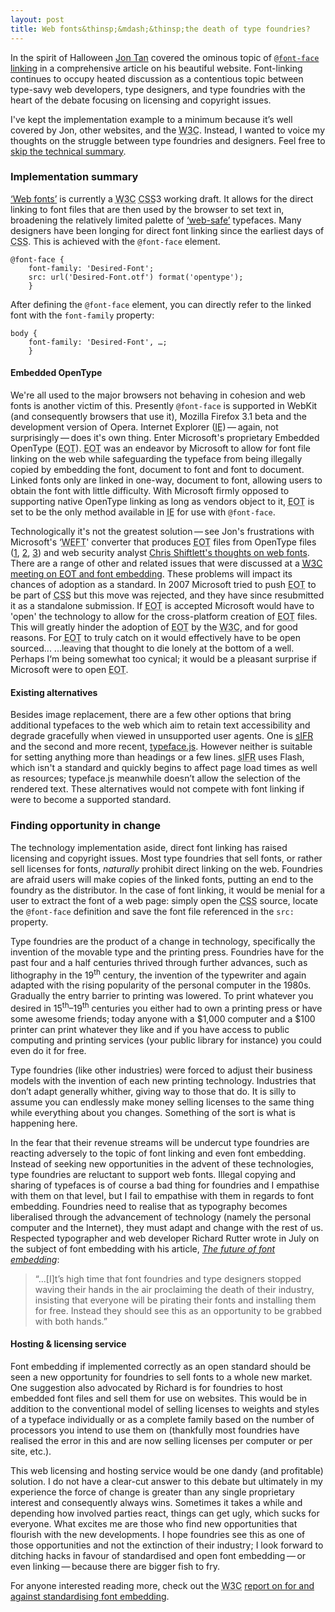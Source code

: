 ```yaml
---
layout: post
title: Web fonts&thinsp;&mdash;&thinsp;the death of type foundries?
---
```

In the spirit of Halloween [Jon Tan](http://jontangerine.com/ "website of Jon Tan") covered the ominous topic of <a href="http://jontangerine.com/log/2008/10/font-face-in-ie-making-web-fonts-work" title="@font-face in IE: Making Web Fonts Work"><code><span class="element">@font-face</span></code> linking</a> in a comprehensive article on his beautiful website. Font-linking continues to occupy heated discussion as a contentious topic between type-savy web developers, type designers, and type foundries with the heart of the debate focusing on licensing and copyright issues.

I've kept the implementation example to a minimum because it’s well covered by Jon, other websites, and the <acronym title="World Wide Web Consortium">W3C</acronym>. Instead, I wanted to voice my thoughts on the struggle between type foundries and designers. Feel free to <a href="#thoughts" title="Skip down to the opinions">skip the technical summary</a>.

### Implementation summary
<p><a href="http://www.w3.org/TR/css3-webfonts/" title="W3C: CSS3 module: Web Fonts">&lsquo;Web fonts&rsquo;</a> is currently a <acronym title="World Wide Web Consortium">W3C</acronym> <acronym title="Cascading Style Sheet">CSS</acronym>3 working draft. It allows for the direct linking to font files that are then used by the browser to set text in, broadening the relatively limited palette of <a href="http://en.wikipedia.org/wiki/Web_safe_fonts" title="Wikipedia: Web-safe fonts">&lsquo;web-safe&rsquo;</a> typefaces. Many designers have been longing for direct font linking since the earliest days of <acronym title="Cascading Style Sheet">CSS</acronym>. This is achieved with the <code><span class="element">@font-face</span></code> element.</p>

<pre><code><span class="element">@font-face</span> {
    <span class="property">font-family:</span> <span class="attribute">'Desired-Font'</span>;
    <span class="property">src:</span> <span class="attribute">url('Desired-Font.otf') format('opentype')</span>;
    }
</code></pre>

<p>After defining the <code><span class="element">@font-face</span></code> element, you can directly refer to the linked font with the <code><span class="element">font-family</span></code> property:</p>

<pre><code><span class="element">body</span> {
    <span class="property">font-family:</span> <span class="attribute">'Desired-Font', &hellip;</span>;
    }
</code></pre>

#### Embedded OpenType
We're all used to the major browsers not behaving in cohesion and web fonts is another victim of this. Presently <code><span class="element">@font-face</span></code> is supported in WebKit (and consequently browsers that use it), Mozilla Firefox 3.1 beta and the development version of Opera. Internet Explorer (<acronym title="Internet Explorer">IE</acronym>)&thinsp;&mdash;&thinsp;again, not surprisingly&thinsp;&mdash;&thinsp;does it's own thing. Enter Microsoft's proprietary Embedded OpenType (<acronym title="Embedded OpenType">EOT</acronym>). <acronym title="Embedded OpenType">EOT</acronym> was an endeavor by Microsoft to allow for font file linking on the web while safeguarding the typeface from being illegally copied by embedding the font, document to font and font to document. Linked fonts only are linked in one-way, document to font, allowing users to obtain the font with little difficulty. With Microsoft firmly opposed to supporting native OpenType linking as long as vendors object to it, <acronym title="Embedded OpenType">EOT</acronym> is set to be the only method available in <acronym title="Internet Explorer">IE</acronym> for use with <code><span class="element">@font-face</span></code>.

Technologically it's not the greatest solution&thinsp;&mdash;&thinsp;see Jon's frustrations with Microsoft's &#8216;<acronym title="Web Embedding Fonts Tool">WEFT</acronym>' converter that produces <acronym title="Embedded OpenType">EOT</acronym> files from OpenType files ([1](http://twitter.com/jontangerine/status/982005337 "Jon Tan&#8216;s twitter stream, Oct. 30"), [2](http://twitter.com/jontangerine/status/987695023 "Jon Tan&#8216;s twitter stream, Nov. 3"), [3](http://twitter.com/jontangerine/status/993929760 "Jon Tan&#8216;s twitter stream, Nov. 6")) and web security analyst [Chris Shiftlett's thoughts on web fonts](http://shiflett.org/blog/2008/oct/font-linking "Chris Shiftlett: Font Linking"). There are a range of other and related issues that were discussed at a <a href="http://www.w3.org/Fonts/Misc/minutes-2008-10" title="Minutes of a W3C meeting on EOT and font embedding, October 23, 2008."><acronym title="World Wide Web Consortium">W3C</acronym> meeting on <acronym title="Embedded OpenType">EOT</acronym> and font embedding</a>. These problems will impact its chances of adoption as a standard. In 2007 Microsoft tried to push <acronym title="Embedded OpenType">EOT</acronym> to be part of <acronym title="Cascading Style Sheet">CSS</acronym> but this move was rejected, and they have since resubmitted it as a standalone submission. If <acronym title="Embedded OpenType">EOT</acronym> is accepted Microsoft would have to 'open' the technology to allow for the cross-platform creation of <acronym title="Embedded OpenType">EOT</acronym> files. This will greatly hinder the adoption of <acronym title="Embedded OpenType">EOT</acronym> by the <acronym title="World Wide Web Consortium">W3C</acronym>, and for good reasons. For <acronym title="Embedded OpenType">EOT</acronym> to truly catch on it would effectively have to be open sourced... ...leaving that thought to die lonely at the bottom of a well. <span class="sidenote">Perhaps I&#8216;m being somewhat too cynical; it would be a pleasant surprise if Microsoft were to open <acronym title="Embedded OpenType">EOT</acronym>.</span>

#### Existing alternatives
Besides image replacement, there are a few other options that bring additional typefaces to the web which aim to retain text accessibility and degrade gracefully when viewed in unsupported user agents. One is <a href="http://www.mikeindustries.com/blog/sifr/" title="Mike Davidson: sIFR 2.0: Rich Accessible Typography for the Masses"><acronym title="Scalable Inman Flash Replacement">sIFR</acronym></a> and the second and more recent, <a href="http://typeface.neocracy.org/" title="typeface.js&thinsp;&mdash;&thinsp;Rendering text with Javascript, &lt;canvas&gt;, and VML">typeface.js</a>. However neither is suitable for setting anything more than headings or a few lines. <acronym title="Scalable Inman Flash Replacement">sIFR</acronym> uses Flash, which isn't a standard and quickly begins to affect page load times as well as resources; typeface.js meanwhile doesn’t allow the selection of the rendered text. These alternatives would not compete with font linking if were to become a supported standard.

<h3 id="thoughts">Finding opportunity in change</h3>
The technology implementation aside, direct font linking has raised licensing and copyright issues. Most type foundries that sell fonts, or rather sell licenses for fonts, <em>naturally</em> prohibit direct linking on the web. Foundries are afraid users will make copies of the linked fonts, putting an end to the foundry as the distributor. In the case of font linking, it would be menial for a user to extract the font of a web page: simply open the <acronym title="Cascading Style Sheet">CSS</acronym> source, locate the <code><span class="element">@font-face</span></code> definition and save the font file referenced in the <code><span class="property">src:</span></code> property.

Type foundries are the product of a change in technology, specifically the invention of the movable type and the printing press. Foundries have for the past four and a half centuries thrived through further advances, such as lithography in the 19<sup>th</sup> century, the invention of the typewriter and again adapted with the rising popularity of the personal computer in the 1980s. Gradually the entry barrier to printing was lowered. To print whatever you desired in 15<sup>th</sup>&ndash;19<sup>th</sup> centuries you either had to own a printing press or have some awesome friends; today anyone with a $1,000 computer and a $100 printer can print whatever they like and if you have access to public computing and printing services (your public library for instance) you could even do it for free.

Type foundries (like other industries) were forced to adjust their business models with the invention of each new printing technology. Industries that don’t adapt generally whither, giving way to those that do. It is silly to assume you can endlessly make money selling licenses to the same thing while everything about you changes. Something of the sort is what is happening here.

In the fear that their revenue streams will be undercut type foundries are reacting adversely to the topic of font linking and even font embedding. Instead of seeking new opportunities in the advent of these technologies, type foundries are reluctant to support web fonts. Illegal copying and sharing of typefaces is of course a bad thing for foundries and I empathise with them on that level, but I fail to empathise with them in regards to font embedding. Foundries need to realise that as typography becomes liberalised through the advancement of technology (namely the personal computer and the Internet), they must adapt and change with the rest of us. Respected typographer and web developer Richard Rutter wrote in July on the subject of font embedding with his article, <a href="http://stepchildren.clagnut.com/blog/2166/" title="Richard Rutter: The future of web font embedding, July 2008."><em>The future of font embedding</em></a>:

<blockquote cite="Richard Rutter">
    <p>“&hellip;[I]t’s high time that font foundries and type designers stopped waving their hands in the air proclaiming the death of their industry, insisting that everyone will be pirating their fonts and installing them for free. Instead they should see this as an opportunity to be grabbed with both hands.”</p>
</blockquote>

<h4>Hosting <span class="amp">&amp;</span> licensing service</h4>
Font embedding if implemented correctly as an open standard should be seen a new opportunity for foundries to sell fonts to a whole new market. One suggestion also advocated by Richard is for foundries to host embedded font files and sell them for use on websites. This would be in addition to the conventional model of selling licenses to weights and styles of a typeface individually or as a complete family based on the number of processors you intend to use them on (thankfully most foundries have realised the error in this and are now selling licenses per computer or per site, etc.).

This web licensing and hosting service would be one dandy (and profitable) solution. I do not have a clear-cut answer to this debate but ultimately in my experience the force of change is greater than any single proprietary interest and consequently always wins. Sometimes it takes a while and depending how involved parties react, things can get ugly, which sucks for everyone. What excites me are those who find new opportunities that flourish with the new developments. I hope foundries see this as one of those opportunities and not the extinction of their industry; I look forward to ditching hacks in favour of standardised and open font embedding&thinsp;&mdash;&thinsp;or even linking&thinsp;&mdash;&thinsp;because there are bigger fish to fry.

For anyone interested reading more, check out the <acronym title="World Wide Web Consortium">W3C</acronym> <a href="http://www.w3.org/Fonts/Misc/eot-report-2008" title="W3C: For and against standardizing font embedding.">report on for and against standardising font embedding</a>.
